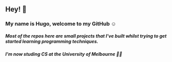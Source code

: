 ## Hey! 👀
### My name is Hugo, welcome to my GitHub ☺

##### Most of the repos here are small projects that I've built whilst trying to get started learning programming techniques.

##### I'm now studing CS at the University of Melbourne 👨‍🎓

<!--
**DustyPriest/DustyPriest** is a ✨ _special_ ✨ repository because its `README.md` (this file) appears on your GitHub profile.

Here are some ideas to get you started:

- 🔭 I’m currently working on ...
- 🌱 I’m currently learning ...
- 👯 I’m looking to collaborate on ...
- 🤔 I’m looking for help with ...
- 💬 Ask me about ...
- 📫 How to reach me: ...
- 😄 Pronouns: ...
- ⚡ Fun fact: ...
-->
